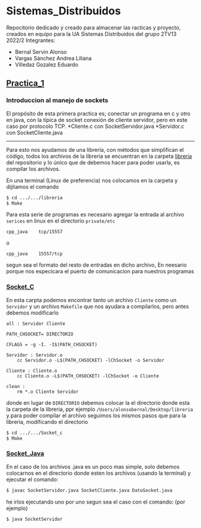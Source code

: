 # Sistemas_Distribuidos
Repocitorio dedicado y creado para almacenar las racticas y proyecto, creados en equipo para la UA Sistemas Distribuidos del grupo 2TV13 2022/2
Integrantes:
  * Bernal Servin Alonso
  * Vargas Sánchez Andrea Liliana
  * Villedaz Gozalez Eduardo

## [Practica_1](https://github.com/BernalSerAlonso/sistemas_Distribuidos/tree/main/Practica_1)
### Introduccion al manejo de sockets
El propósito de esta primera practica es; conectar un programa en c y otro en java, con la típica de socket conexión de cliente servidor, pero en este caso por protocolo TCP.
*Cliente.c con SocketServidor.java
*Servidor.c con SocketCliente.java
____
Para esto nos ayudamos de una librería, con métodos que simplifican el código, todos los archivos de la librería se encuentran en la carpeta [libreria](https://github.com/BernalSerAlonso/sistemas_Distribuidos/tree/main/Practica_1/Libreria) del repositorio y lo único que de debemos hacer para poder usarla, es compilar los archivos.

En una terminal (Linux de preferencia) nos colocamos en la carpeta y dijitamos el comando 
```bash
$ cd .../.../libreria
$ Make
```
Para esta serie de programas es necesario agregar la entrada al archivo `serices` en linux en el directorio `private/etc`
```
cpp_java    tcp/15557
```
o
```
cpp_java    15557/tcp
```
segun sea el formato del resto de entradas en dicho archivo, En neesario porque nos especicara el puerto de comunicacion para nuestros programas

### [Socket_C](https://github.com/BernalSerAlonso/sistemas_Distribuidos/tree/main/Practica_1/Socket._C)
En esta carpta podemos encontrar tanto un archivo `Cliente` como un `Servidor` y un archivo `Makefile` que nos ayudara a compilarlos, pero antes debemos modificarlo 
```
all : Servidor Cliente

PATH_CHSOCKET= DIRECTORIO

CFLAGS = -g -I. -I$(PATH_CHSOCKET)

Servidor : Servidor.o
	cc Servidor.o -L$(PATH_CHSOCKET) -lChSocket -o Servidor

Cliente : Cliente.o
	cc Cliente.o -L$(PATH_CHSOCKET) -lChSocket -o Cliente

clean :
	rm *.o Cliente Servidor
```
donde en lugar de `DIRECTORIO` debemos colocar la el directorio donde esta la carpeta de la libreria, ppr ejemplo `/Users/alonsobernal/Desktop/libreria`
y para poder compilar el archivo seguimos los mismos pasos que para la libreria, modificando el directorio
```bash
$ cd .../.../Socket_c
$ Make
```

### [Socket_Java](https://github.com/BernalSerAlonso/sistemas_Distribuidos/tree/main/Practica_1/Socket_Java)
En el caso de los archivos .java es un poco mas simple, solo debemos colocarnos en el directorio donde esten los archivos (usando la terminal) y ejecutar el comando:
```bash
$ javac SocketServidor.java SocketCliente.java DatoSocket.java
```
he irlos ejecutando uno por uno segun sea el caso con el comando: (por ejemplo)
```bash
$ java SocketServidor
```

